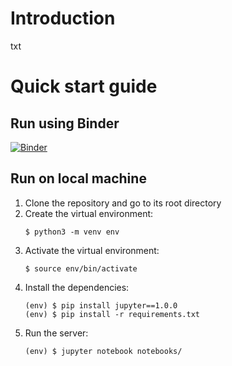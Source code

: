 # Introduction
txt

# Quick start guide

## Run using Binder
[![Binder](https://mybinder.org/badge_logo.svg)](https://mybinder.org/v2/gh/EIDA/workshops/HEAD?filepath=notebooks%2F)

## Run on local machine
1. Clone the repository and go to its root directory
1. Create the virtual environment:
    ```
    $ python3 -m venv env
    ```
1. Activate the virtual environment:
    ```
    $ source env/bin/activate
    ```
1. Install the dependencies:
    ```
    (env) $ pip install jupyter==1.0.0
    (env) $ pip install -r requirements.txt
    ```
1. Run the server:
    ```
    (env) $ jupyter notebook notebooks/
    ```
